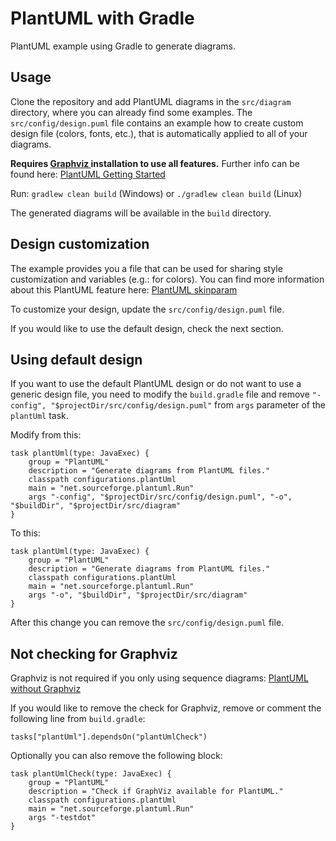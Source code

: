 # PlantUML with Gradle
PlantUML example using Gradle to generate diagrams.

## Usage
Clone the repository and add PlantUML diagrams in the `src/diagram` directory, where you can already find some examples. The `src/config/design.puml` file contains an example how to create custom design file (colors, fonts, etc.), that is automatically applied to all of your diagrams.  

**Requires [Graphviz ](https://graphviz.org/) installation to use all features.** Further info can be found here:
[PlantUML Getting Started](https://plantuml.com/starting)

Run: `gradlew clean build` (Windows) or `./gradlew clean build` (Linux)

The generated diagrams will be available in the `build` directory.

## Design customization
The example provides you a file that can be used for sharing style customization and variables (e.g.: for colors). You can find more information about this PlantUML feature here: [PlantUML skinparam](https://plantuml.com/skinparam)

To customize your design, update the `src/config/design.puml` file.

If you would like to use the default design, check the next section.

## Using default design
If you want to use the default PlantUML design or do not want to use a generic design file, you need to modify  the `build.gradle` file and remove `"-config", "$projectDir/src/config/design.puml"` from `args` parameter of the `plantUml` task.

Modify from this:
```
task plantUml(type: JavaExec) {
    group = "PlantUML"
    description = "Generate diagrams from PlantUML files."
    classpath configurations.plantUml
    main = "net.sourceforge.plantuml.Run"
    args "-config", "$projectDir/src/config/design.puml", "-o", "$buildDir", "$projectDir/src/diagram"
}
``` 

To this:
```
task plantUml(type: JavaExec) {
    group = "PlantUML"
    description = "Generate diagrams from PlantUML files."
    classpath configurations.plantUml
    main = "net.sourceforge.plantuml.Run"
    args "-o", "$buildDir", "$projectDir/src/diagram"
}
```

After this change you can remove the `src/config/design.puml` file.

## Not checking for Graphviz
Graphviz is not required if you only using sequence diagrams: [PlantUML without Graphviz](https://plantuml.com/smetana02)

If you would like to remove the check for Graphviz, remove or comment the following line from `build.gradle`:
```
tasks["plantUml"].dependsOn("plantUmlCheck")
```

Optionally you can also remove the following block:
```
task plantUmlCheck(type: JavaExec) {
    group = "PlantUML"
    description = "Check if GraphViz available for PlantUML."
    classpath configurations.plantUml
    main = "net.sourceforge.plantuml.Run"
    args "-testdot"
}
```